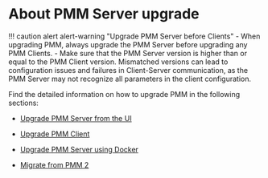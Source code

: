 # About PMM Server upgrade

!!! caution alert alert-warning "Upgrade PMM Server before Clients"
    - When upgrading PMM, always upgrade the PMM Server before upgrading any PMM Clients.
    - Make sure that the PMM Server version is higher than or equal to the PMM Client version. Mismatched versions can lead to configuration issues and failures in Client-Server communication, as the PMM Server may not recognize all parameters in the client configuration.

Find the detailed information on how to upgrade PMM in the following sections:

* [Upgrade PMM Server from the UI](ui_upgrade.md)

* [Upgrade PMM Client](upgrade_agent.md)

* [Upgrade PMM Server using Docker](upgrade_docker.md)

* [Migrate from PMM 2](migrating_from_pmm_2.md)
